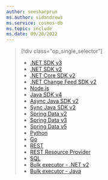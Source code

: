 ```yaml
---
author: seesharprun
ms.author: sidandrews
ms.service: cosmos-db
ms.topic: include
ms.date: 09/28/2022
---
```


> [!div class="op_single_selector"]
>
> * [.NET SDK v3](../nosql/sdk-dotnet-v3.md)
> * [.NET SDK v2](../nosql/sdk-dotnet-v2.md)
> * [.NET Core SDK v2](../nosql/sdk-dotnet-core-v2.md)
> * [.NET Change Feed SDK v2](../nosql/sdk-dotnet-change-feed-v2.md)
> * [Node.js](../nosql/sdk-nodejs.md)
> * [Java SDK v4](../nosql/sdk-java-v4.md)
> * [Async Java SDK v2](../nosql/sdk-java-async-v2.md)
> * [Sync Java SDK v2](../nosql/sdk-java-v2.md)
> * [Spring Data v2](../nosql/sdk-java-spring-data-v2.md)
> * [Spring Data v3](../nosql/sdk-java-spring-data-v3.md)
> * [Spring Data v5](../nosql/sdk-java-spring-data-v5.md)
> * [Python](../nosql/sdk-python.md)
> * [Go](../nosql/sdk-go.md)
> * [REST](/rest/api/cosmos-db/)
> * [REST Resource Provider](/rest/api/cosmos-db-resource-provider/)
> * [SQL](../nosql/query/getting-started.md)
> * [Bulk executor - .NET  v2](../nosql/sdk-dotnet-bulk-executor-v2.md)
> * [Bulk executor - Java](../nosql/sdk-java-bulk-executor-v2.md)
>
